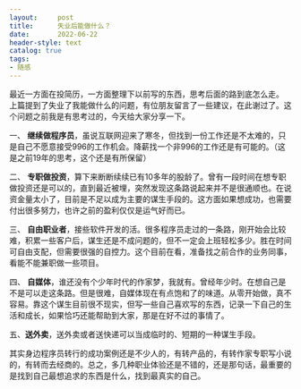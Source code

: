 ```yaml
---
layout:     post
title:      失业后能做什么？
date:       2022-06-22
header-style: text
catalog: true
tags:
- 随感
---
```


最近一方面在投简历，一方面整理下以前写的东西，思考后面的路到底怎么走。
上篇提到了失业了我能做什么的问题，有位朋友留言了一些建议，在此谢过了。这个问题之前我是有思考过的，今天给大家分享一下。

一、 **继续做程序员**，虽说互联网迎来了寒冬，但找到一份工作还是不太难的，只是自己不愿意接受996的工作机会。降薪找一个非996的工作还是有可能的。（这是之前19年的思考，这个还是有所保留）

二、 **专职做投资**，算下来断断续续已有10多年的股龄了。曾有一段时间在想专职做投资还是可以的，直到最近被埋，突然发现这条路说起来并不是很通顺也。在说资金量太小了，目前是不足以成为主要的谋生手段的。这方面如果想成功，也需要付出很多努力，也许之前的盈利仅仅是运气好而已。

三、 **自由职业者**，接些软件开发的活。很多程序员走过的一条路，刚开始会比较难，积累一些客户后，谋生还是不成问题的，但不一定会上班轻松多少。胜在时间可自由支配，但需要很强的自控力。这个目前在看，准备找之前合作的业务同事，看能不能兼职做一些项目。

四、 **自媒体**，谁还没有个少年时代的作家梦，我就有。曾经年少时。在想自己是不是可以走这条路。但是很难，自媒体现在有点饱和了的味道。从零开始做，真不容易。靠这个谋生目前很不现实，但写一些自己喜欢写的东西，记录一下自己的生活和成长，如果恰巧还能帮助到大家，那是在好不过的事情了。

五、**送外卖**，送外卖或者送快递可以当成临时的、短期的一种谋生手段。

其实身边程序员转行的成功案例还是不少人的，有转产品的，有转作家专职写小说的，有转而去经商的。总之，多几种职业体验还是不错的，还是那句话，最重要的是找到自己最想追求的东西是什么，找到最真实的自己。

